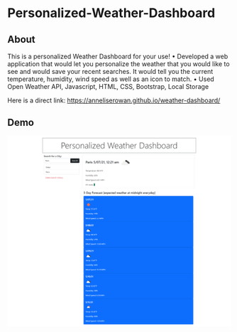 # Personalized-Weather-Dashboard

## About
This is a personalized Weather Dashboard for your use! 
•	Developed a web application that would let you personalize the weather that you would like to see and would save your recent searches. It would tell you the current temperature, humidity, wind speed as well as an icon to match. 
•	Used Open Weather API, Javascript, HTML, CSS, Bootstrap, Local Storage


Here is a direct link: https://anneliserowan.github.io/weather-dashboard/

## Demo 
![](Images/screencapture-127-0-0-1-5500-index-html-2021-05-06-18_25_40.png)
